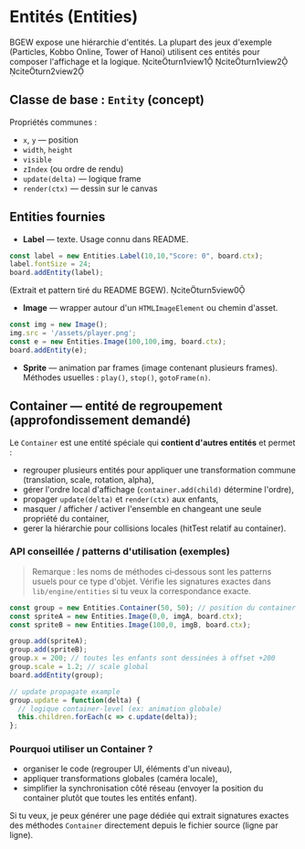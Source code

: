 # Entités (Entities)

BGEW expose une hiérarchie d'entités. La plupart des jeux d'exemple (Particles, Kobbo Online, Tower of Hanoi) utilisent ces entités pour composer l'affichage et la logique. citeturn1view1 citeturn1view2 citeturn2view2

## Classe de base : `Entity` (concept)
Propriétés communes :
- `x`, `y` — position
- `width`, `height`
- `visible`
- `zIndex` (ou ordre de rendu)
- `update(delta)` — logique frame
- `render(ctx)` — dessin sur le canvas

## Entities fournies
- **Label** — texte. Usage connu dans README.
```ts
const label = new Entities.Label(10,10,"Score: 0", board.ctx);
label.fontSize = 24;
board.addEntity(label);
```
(Extrait et pattern tiré du README BGEW). citeturn5view0

- **Image** — wrapper autour d'un `HTMLImageElement` ou chemin d'asset.
```ts
const img = new Image();
img.src = '/assets/player.png';
const e = new Entities.Image(100,100,img, board.ctx);
board.addEntity(e);
```

- **Sprite** — animation par frames (image contenant plusieurs frames). Méthodes usuelles : `play()`, `stop()`, `gotoFrame(n)`.

## Container — entité de regroupement (approfondissement demandé)
Le `Container` est une entité spéciale qui **contient d'autres entités** et permet :
- regrouper plusieurs entités pour appliquer une transformation commune (translation, scale, rotation, alpha),
- gérer l'ordre local d'affichage (`container.add(child)` détermine l'ordre),
- propager `update(delta)` et `render(ctx)` aux enfants,
- masquer / afficher / activer l'ensemble en changeant une seule propriété du container,
- gerer la hiérarchie pour collisions locales (hitTest relatif au container).

### API conseillée / patterns d'utilisation (exemples)
> Remarque : les noms de méthodes ci‑dessous sont les patterns usuels pour ce type d'objet. Vérifie les signatures exactes dans `lib/engine/entities` si tu veux la correspondance exacte.

```ts
const group = new Entities.Container(50, 50); // position du container
const spriteA = new Entities.Image(0,0, imgA, board.ctx);
const spriteB = new Entities.Image(100,0, imgB, board.ctx);

group.add(spriteA);
group.add(spriteB);
group.x = 200; // toutes les enfants sont dessinées à offset +200
group.scale = 1.2; // scale global
board.addEntity(group);

// update propagate example
group.update = function(delta) {
  // logique container-level (ex: animation globale)
  this.children.forEach(c => c.update(delta));
};
```

### Pourquoi utiliser un Container ?
- organiser le code (regrouper UI, éléments d'un niveau),
- appliquer transformations globales (caméra locale),
- simplifier la synchronisation côté réseau (envoyer la position du container plutôt que toutes les entités enfant).

Si tu veux, je peux générer une page dédiée qui extrait signatures exactes des méthodes `Container` directement depuis le fichier source (ligne par ligne).
